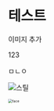 

# 테스트



이미지 추가



123

ㅁㄴㅇ



![스틸]({{site.url}}/images/2024-06-30-test-1/스틸.jpg)

<img src="{{site.url}}/images/2024-06-30-test-1/face.jpg" alt="face" style="zoom:50%;" />
